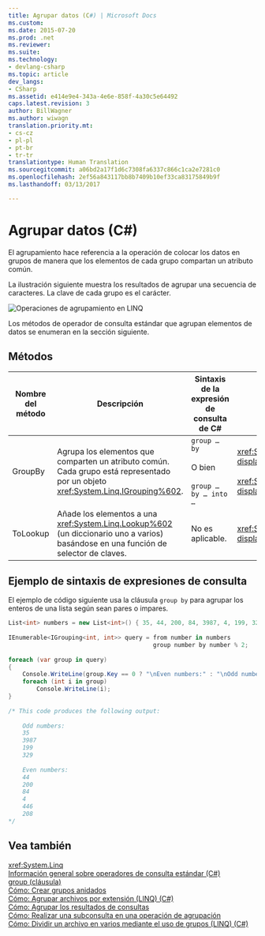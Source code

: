 ```yaml
---
title: Agrupar datos (C#) | Microsoft Docs
ms.custom: 
ms.date: 2015-07-20
ms.prod: .net
ms.reviewer: 
ms.suite: 
ms.technology:
- devlang-csharp
ms.topic: article
dev_langs:
- CSharp
ms.assetid: e414e9e4-343a-4e6e-858f-4a30c5e64492
caps.latest.revision: 3
author: BillWagner
ms.author: wiwagn
translation.priority.mt:
- cs-cz
- pl-pl
- pt-br
- tr-tr
translationtype: Human Translation
ms.sourcegitcommit: a06bd2a17f1d6c7308fa6337c866c1ca2e7281c0
ms.openlocfilehash: 2ef56a843117bb8b7409b10ef33ca83175849b9f
ms.lasthandoff: 03/13/2017

---
```

# <a name="grouping-data-c"></a>Agrupar datos (C#)
El agrupamiento hace referencia a la operación de colocar los datos en grupos de manera que los elementos de cada grupo compartan un atributo común.  
  
 La ilustración siguiente muestra los resultados de agrupar una secuencia de caracteres. La clave de cada grupo es el carácter.  
  
 ![Operaciones de agrupamiento en LINQ](../../../../csharp/programming-guide/concepts/linq/media/linq_group.png "LINQ_Group")  
  
 Los métodos de operador de consulta estándar que agrupan elementos de datos se enumeran en la sección siguiente.  
  
## <a name="methods"></a>Métodos  
  
|Nombre del método|Descripción|Sintaxis de la expresión de consulta de C#|Más información|  
|-----------------|-----------------|---------------------------------|----------------------|  
|GroupBy|Agrupa los elementos que comparten un atributo común. Cada grupo está representado por un objeto <xref:System.Linq.IGrouping%602>.|`group … by`<br /><br /> O bien<br /><br /> `group … by … into …`|<xref:System.Linq.Enumerable.GroupBy%2A?displayProperty=fullName><br /><br /> <xref:System.Linq.Queryable.GroupBy%2A?displayProperty=fullName>|  
|ToLookup|Añade los elementos a una <xref:System.Linq.Lookup%602> (un diccionario uno a varios) basándose en una función de selector de claves.|No es aplicable.|<xref:System.Linq.Enumerable.ToLookup%2A?displayProperty=fullName>|  
  
## <a name="query-expression-syntax-example"></a>Ejemplo de sintaxis de expresiones de consulta  
 El ejemplo de código siguiente usa la cláusula `group by` para agrupar los enteros de una lista según sean pares o impares.  
  
```csharp  
List<int> numbers = new List<int>() { 35, 44, 200, 84, 3987, 4, 199, 329, 446, 208 };  
  
IEnumerable<IGrouping<int, int>> query = from number in numbers  
                                         group number by number % 2;  
  
foreach (var group in query)  
{  
    Console.WriteLine(group.Key == 0 ? "\nEven numbers:" : "\nOdd numbers:");  
    foreach (int i in group)  
        Console.WriteLine(i);  
}  
  
/* This code produces the following output:  
  
    Odd numbers:  
    35  
    3987  
    199  
    329  
  
    Even numbers:  
    44  
    200  
    84  
    4  
    446  
    208  
*/  
```  
  
## <a name="see-also"></a>Vea también  
 <xref:System.Linq>   
 [Información general sobre operadores de consulta estándar (C#)](../../../../csharp/programming-guide/concepts/linq/standard-query-operators-overview.md)   
 [group (cláusula)](../../../../csharp/language-reference/keywords/group-clause.md)   
 [Cómo: Crear grupos anidados](../../../../csharp/programming-guide/linq-query-expressions/how-to-create-a-nested-group.md)   
 [Cómo: Agrupar archivos por extensión (LINQ) (C#)](../../../../csharp/programming-guide/concepts/linq/how-to-group-files-by-extension-linq.md)   
 [Cómo: Agrupar los resultados de consultas](../../../../csharp/programming-guide/linq-query-expressions/how-to-group-query-results.md)   
 [Cómo: Realizar una subconsulta en una operación de agrupación](../../../../csharp/programming-guide/linq-query-expressions/how-to-perform-a-subquery-on-a-grouping-operation.md)   
 [Cómo: Dividir un archivo en varios mediante el uso de grupos (LINQ) (C#)](../../../../csharp/programming-guide/concepts/linq/how-to-split-a-file-into-many-files-by-using-groups-linq.md)
